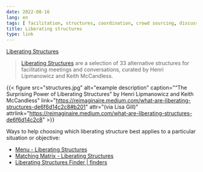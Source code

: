 ```yaml
---
date: 2022-08-16
lang: en
tags: [ facilitation, structures, coordination, crowd sourcing, discussions, brainstorming ]
title: Liberating structures
type: link
---
```


[Liberating Structures](http://www.liberatingstructures.com  )

> [Liberating Structures](http://www.liberatingstructures.com/) are a selection of 33 alternative structures for facilitating meetings and conversations, curated by Henri Lipmanowicz and Keith McCandless.

{{< figure src="structures.jpg" alt="example description" caption="“The Surprising Power of Liberating Structures” by Henri Lipmanowicz and Keith McCandless" link="https://reimaginaire.medium.com/what-are-liberating-structures-de6f6d14c2c8#b201" attr="(via Lisa Gill)" attrlink="https://reimaginaire.medium.com/what-are-liberating-structures-de6f6d14c2c8" >}}

Ways to help choosing which liberating structure best applies to a particular situation or objective:

* [Menu - Liberating Structures](https://www.liberatingstructures.com/ls-menu/)
* [Matching Matrix - Liberating Structures](https://www.liberatingstructures.com/matching-matrix/)
* [Liberating Structures Finder | finders](https://gphiliprogers.github.io/finders/lsfinder)
